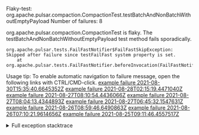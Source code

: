         
Flaky-test: org.apache.pulsar.compaction.CompactionTest.testBatchAndNonBatchWithoutEmptyPayload
Number of failures: 8

org.apache.pulsar.compaction.CompactionTest is flaky. The testBatchAndNonBatchWithoutEmptyPayload test method fails sporadically.

```
org.apache.pulsar.tests.FailFastNotifier$FailFastSkipException: Skipped after failure since testFailFast system property is set.
	at org.apache.pulsar.tests.FailFastNotifier.beforeInvocation(FailFastNotifier.java:88)

```

Usage tip: To enable automatic navigation to failure message, open the following links with CTRL/CMD-click.
[example failure 2021-08-30T15:35:40.6645352Z](https://github.com/apache/pulsar/runs/3463119398?check_suite_focus=true#step:9:3057)
[example failure 2021-08-28T02:15:19.4471040Z](https://github.com/apache/pulsar/runs/3448473880?check_suite_focus=true#step:9:2054)
[example failure 2021-08-27T08:10:54.4436066Z](https://github.com/apache/pulsar/runs/3440980370?check_suite_focus=true#step:9:2121)
[example failure 2021-08-27T08:04:13.4344893Z](https://github.com/apache/pulsar/runs/3440855241?check_suite_focus=true#step:9:2046)
[example failure 2021-08-27T06:45:32.1547631Z](https://github.com/apache/pulsar/runs/3440411158?check_suite_focus=true#step:9:2047)
[example failure 2021-08-26T08:59:46.6490863Z](https://github.com/apache/pulsar/runs/3430539961?check_suite_focus=true#step:9:2756)
[example failure 2021-08-26T07:10:21.9614656Z](https://github.com/apache/pulsar/runs/3429892136?check_suite_focus=true#step:9:2108)
[example failure 2021-08-25T09:11:46.4557517Z](https://github.com/apache/pulsar/runs/3420085427?check_suite_focus=true#step:10:2036)


<details>
<summary>Full exception stacktrace</summary>
<code><pre>
org.apache.pulsar.tests.FailFastNotifier$FailFastSkipException: Skipped after failure since testFailFast system property is set.
	at org.apache.pulsar.tests.FailFastNotifier.beforeInvocation(FailFastNotifier.java:88)

</pre></code>
</details>

